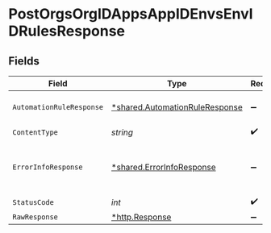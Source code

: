 # PostOrgsOrgIDAppsAppIDEnvsEnvIDRulesResponse


## Fields

| Field                                                                           | Type                                                                            | Required                                                                        | Description                                                                     |
| ------------------------------------------------------------------------------- | ------------------------------------------------------------------------------- | ------------------------------------------------------------------------------- | ------------------------------------------------------------------------------- |
| `AutomationRuleResponse`                                                        | [*shared.AutomationRuleResponse](../../models/shared/automationruleresponse.md) | :heavy_minus_sign:                                                              | The AutomationRule<br/><br/>                                                    |
| `ContentType`                                                                   | *string*                                                                        | :heavy_check_mark:                                                              | N/A                                                                             |
| `ErrorInfoResponse`                                                             | [*shared.ErrorInfoResponse](../../models/shared/errorinforesponse.md)           | :heavy_minus_sign:                                                              | The input was not a valid Automation Rule.<br/><br/>                            |
| `StatusCode`                                                                    | *int*                                                                           | :heavy_check_mark:                                                              | N/A                                                                             |
| `RawResponse`                                                                   | [*http.Response](https://pkg.go.dev/net/http#Response)                          | :heavy_minus_sign:                                                              | N/A                                                                             |